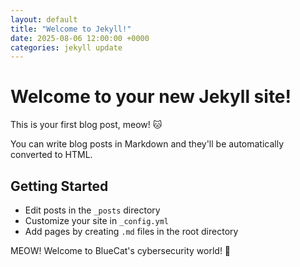 ```yaml
---
layout: default
title: "Welcome to Jekyll!"
date: 2025-08-06 12:00:00 +0000
categories: jekyll update
---
```


# Welcome to your new Jekyll site! 

This is your first blog post, meow! 🐱

You can write blog posts in Markdown and they'll be automatically converted to HTML.

## Getting Started

- Edit posts in the `_posts` directory
- Customize your site in `_config.yml`
- Add pages by creating `.md` files in the root directory

MEOW! Welcome to BlueCat's cybersecurity world! 🐾
